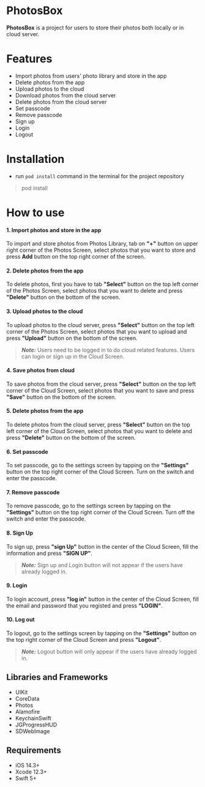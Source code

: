 # PhotosBox
 **PhotosBox** is a project for users to store their photos both locally or in cloud server. 

# Features
- Import photos from users' photo library and store  in the app
- Delete photos from the app
- Upload photos to the cloud
- Download photos from the cloud server
- Delete photos from the cloud server
- Set passcode
- Remove passcode
- Sign up
- Login
- Logout

# Installation
- run `pod install` command in the terminal for the project repository
> pod install

# How to use
#### 1. Import photos and store in the app
To import and store photos from Photos Library, tab on **"+"** button on upper right corner of the Photos Screen, select photos that you want to store and press **Add** button on the top right corner of the screen.

#### 2. Delete photos from the app
To delete photos, first you have to tab **"Select"** button on the top left corner of the Photos Screen, select photos that you want to delete and press **"Delete"** button on the bottom of the screen.

#### 3. Upload photos to the cloud
To upload photos to the cloud server, press **"Select"** button on the top left corner of the Photos Screen, select photos that you want to upload and press **"Upload"** button on the bottom of the screen.

> ***Note:*** Users need to be logged in to do cloud related features. Users can login or sign up in the Cloud Screen. 


#### 4. Save photos from cloud
To save photos from the cloud server, press **"Select"** button on the top left corner of the Cloud Screen, select photos that you want to save and press **"Save"** button on the bottom of the screen.

#### 5. Delete photos from the app
To delete photos from the cloud server, press **"Select"** button on the top left corner of the Cloud Screen, select photos that you want to delete and press **"Delete"** button on the bottom of the screen.

#### 6. Set passcode
To set passcode, go to the settings screen by tapping on the **"Settings"** button on the top right corner of the Cloud Screen. Turn on the switch and enter the passcode.

#### 7. Remove passcode
To remove passcode, go to the settings screen by tapping on the **"Settings"** button on the top right corner of the Cloud Screen. Turn off the switch and enter the passcode.

#### 8. Sign Up
To sign up, press **"sign Up"** button in the center of the Cloud Screen, fill the information and press **"SIGN UP"**.

> ***Note:*** Sign up and Login button will not appear if the users have already logged in.

#### 9. Login
To login account, press **"log in"** button in the center of the Cloud Screen, fill the email and password that you registed and press **"LOGIN"**.

#### 10. Log out
To logout, go to the settings screen by tapping on the **"Settings"** button on the top right corner of the Cloud Screen and press **"Logout"**.

> ***Note:*** Logout button will only appear if the users have already logged in.
 
## Libraries and Frameworks
- UIKit
- CoreData
- Photos
- Alamofire
- KeychainSwift
- JGProgressHUD
- SDWebImage

## Requirements
-   iOS 14.3+
-   Xcode 12.3+
-   Swift 5+

